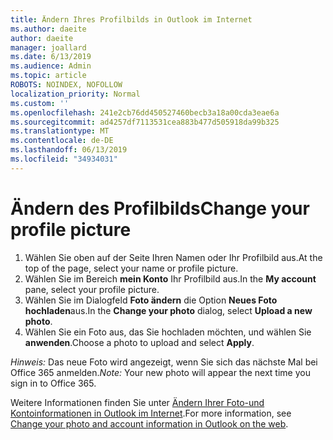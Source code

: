 ```yaml
---
title: Ändern Ihres Profilbilds in Outlook im Internet
ms.author: daeite
author: daeite
manager: joallard
ms.date: 6/13/2019
ms.audience: Admin
ms.topic: article
ROBOTS: NOINDEX, NOFOLLOW
localization_priority: Normal
ms.custom: ''
ms.openlocfilehash: 241e2cb76dd450527460becb3a18a00cda3eae6a
ms.sourcegitcommit: ad4257df7113531cea883b477d505918da99b325
ms.translationtype: MT
ms.contentlocale: de-DE
ms.lasthandoff: 06/13/2019
ms.locfileid: "34934031"
---
```

# <a name="change-your-profile-picture"></a><span data-ttu-id="5acdd-102">Ändern des Profilbilds</span><span class="sxs-lookup"><span data-stu-id="5acdd-102">Change your profile picture</span></span>

1. <span data-ttu-id="5acdd-103">Wählen Sie oben auf der Seite Ihren Namen oder Ihr Profilbild aus.</span><span class="sxs-lookup"><span data-stu-id="5acdd-103">At the top of the page, select your name or profile picture.</span></span>
1. <span data-ttu-id="5acdd-104">Wählen Sie im Bereich **mein Konto** Ihr Profilbild aus.</span><span class="sxs-lookup"><span data-stu-id="5acdd-104">In the **My account** pane, select your profile picture.</span></span>
1. <span data-ttu-id="5acdd-105">Wählen Sie im Dialogfeld **Foto ändern** die Option **Neues Foto hochladen**aus.</span><span class="sxs-lookup"><span data-stu-id="5acdd-105">In the **Change your photo** dialog, select **Upload a new photo**.</span></span>
1. <span data-ttu-id="5acdd-106">Wählen Sie ein Foto aus, das Sie hochladen möchten, und wählen Sie **anwenden**.</span><span class="sxs-lookup"><span data-stu-id="5acdd-106">Choose a photo to upload and select **Apply**.</span></span>

<span data-ttu-id="5acdd-107">*Hinweis:* Das neue Foto wird angezeigt, wenn Sie sich das nächste Mal bei Office 365 anmelden.</span><span class="sxs-lookup"><span data-stu-id="5acdd-107">*Note:* Your new photo will appear the next time you sign in to Office 365.</span></span>

<span data-ttu-id="5acdd-108">Weitere Informationen finden Sie unter [Ändern Ihrer Foto-und Kontoinformationen in Outlook im Internet](https://support.office.com/article/b2dbb289-851d-4bed-93c3-3e136f5659ec).</span><span class="sxs-lookup"><span data-stu-id="5acdd-108">For more information, see [Change your photo and account information in Outlook on the web](https://support.office.com/article/b2dbb289-851d-4bed-93c3-3e136f5659ec).</span></span>